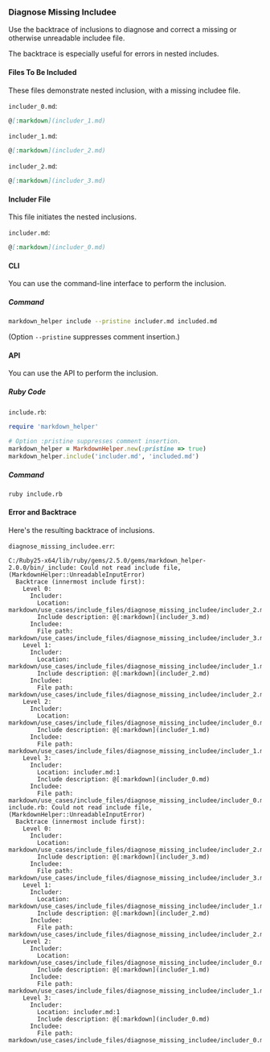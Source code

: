 ### Diagnose Missing Includee

Use the backtrace of inclusions to diagnose and correct a missing or otherwise unreadable includee file.

The backtrace is especially useful for errors in nested includes.

#### Files To Be Included

These files demonstrate nested inclusion, with a missing includee file.

```includer_0.md```:
```markdown
@[:markdown](includer_1.md)
```

```includer_1.md```:
```markdown
@[:markdown](includer_2.md)
```

```includer_2.md```:
```markdown
@[:markdown](includer_3.md)
```

#### Includer File

This file initiates the nested inclusions.

```includer.md```:
```markdown
@[:markdown](includer_0.md)
```

#### CLI

You can use the command-line interface to perform the inclusion.

##### Command

```sh
markdown_helper include --pristine includer.md included.md
```

(Option ```--pristine``` suppresses comment insertion.)

#### API

You can use the API to perform the inclusion.

##### Ruby Code

```include.rb```:
```ruby
require 'markdown_helper'

# Option :pristine suppresses comment insertion.
markdown_helper = MarkdownHelper.new(:pristine => true)
markdown_helper.include('includer.md', 'included.md')
```

##### Command

```sh
ruby include.rb
```

#### Error and Backtrace

Here's the resulting backtrace of inclusions.

```diagnose_missing_includee.err```:
```
C:/Ruby25-x64/lib/ruby/gems/2.5.0/gems/markdown_helper-2.0.0/bin/_include: Could not read include file, (MarkdownHelper::UnreadableInputError)
  Backtrace (innermost include first):
    Level 0:
      Includer:
        Location: markdown/use_cases/include_files/diagnose_missing_includee/includer_2.md:1
        Include description: @[:markdown](includer_3.md)
      Includee:
        File path: markdown/use_cases/include_files/diagnose_missing_includee/includer_3.md
    Level 1:
      Includer:
        Location: markdown/use_cases/include_files/diagnose_missing_includee/includer_1.md:1
        Include description: @[:markdown](includer_2.md)
      Includee:
        File path: markdown/use_cases/include_files/diagnose_missing_includee/includer_2.md
    Level 2:
      Includer:
        Location: markdown/use_cases/include_files/diagnose_missing_includee/includer_0.md:1
        Include description: @[:markdown](includer_1.md)
      Includee:
        File path: markdown/use_cases/include_files/diagnose_missing_includee/includer_1.md
    Level 3:
      Includer:
        Location: includer.md:1
        Include description: @[:markdown](includer_0.md)
      Includee:
        File path: markdown/use_cases/include_files/diagnose_missing_includee/includer_0.md
include.rb: Could not read include file, (MarkdownHelper::UnreadableInputError)
  Backtrace (innermost include first):
    Level 0:
      Includer:
        Location: markdown/use_cases/include_files/diagnose_missing_includee/includer_2.md:1
        Include description: @[:markdown](includer_3.md)
      Includee:
        File path: markdown/use_cases/include_files/diagnose_missing_includee/includer_3.md
    Level 1:
      Includer:
        Location: markdown/use_cases/include_files/diagnose_missing_includee/includer_1.md:1
        Include description: @[:markdown](includer_2.md)
      Includee:
        File path: markdown/use_cases/include_files/diagnose_missing_includee/includer_2.md
    Level 2:
      Includer:
        Location: markdown/use_cases/include_files/diagnose_missing_includee/includer_0.md:1
        Include description: @[:markdown](includer_1.md)
      Includee:
        File path: markdown/use_cases/include_files/diagnose_missing_includee/includer_1.md
    Level 3:
      Includer:
        Location: includer.md:1
        Include description: @[:markdown](includer_0.md)
      Includee:
        File path: markdown/use_cases/include_files/diagnose_missing_includee/includer_0.md
```

